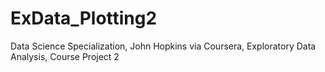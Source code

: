 # ExData_Plotting2
Data Science Specialization, John Hopkins via Coursera, Exploratory Data Analysis, Course Project 2
